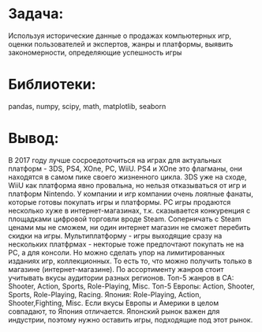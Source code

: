 # Задача:
Используя исторические данные о продажах компьютерных игр, оценки пользователей и экспертов, жанры и платформы, выявить закономерности, определяющие успешность игры

# Библиотеки:
pandas, numpy, scipy, math, matplotlib, seaborn

# Вывод:
В 2017 году лучше сосроедоточиться на играх для актуальных платформ - 3DS, PS4, XOne, PC, WiiU. PS4 и XOne это флагманы, они находятся в самом пике своего жизненного цикла. 3DS уже на сходе, WiiU как платформа явно провальна, но нельзя отказываться от игр и платформ Nintendo. У компании и игр компании очень лоялные фанаты, которые готовы покупать игры и платформы. PC игры продаются несколько хуже в интернет-магазинах, т.к. сказывается конкуренция с площадками цифровой торговли вроде Steam. Соперничать с Steam ценами мы не сможем, ни один интернет магазин не сможет перебить скидки на игры. Мультиплатформу - игры выходящие сразу на нескольких платфрмах - некторые тоже предпочтают покупать не на PC, а для консоли. Но можно сделать упор на лимитированных изданиях игр, коллекционных. То есть то, что можно получить только в магазине (интернет-магазине). По ассортименту жанров стоит учитывать вкусы аудитории разных регионов. Топ-5 жанров в СА: Shooter, Action, Sports, Role-Playing, Misc. Топ-5 Европы: Action, Shooter, Sports, Role-Playing, Racing. Япония: Role-Playing, Action, Shooter,Fighting, Misc. Если вкусы Европы и Америки в целом совпадают, то Япония отличается. Японский рынок важен для индустрии, поэтому нужно оставить игры, подходящие под этот рынок.
